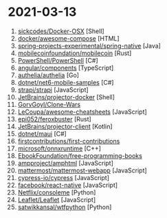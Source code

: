 # 2021-03-13

1. [sickcodes/Docker-OSX](https://github.com/sickcodes/Docker-OSX "Run Mac in a Docker! Run near native OSX-KVM in Docker! X11 Forwarding! CI/CD for OS X!") [Shell]
2. [docker/awesome-compose](https://github.com/docker/awesome-compose "Awesome Docker Compose samples") [HTML]
3. [spring-projects-experimental/spring-native](https://github.com/spring-projects-experimental/spring-native "Spring Native provides beta support for compiling Spring applications to native executables using GraalVM native-image compiler.") [Java]
4. [mobilecoinfoundation/mobilecoin](https://github.com/mobilecoinfoundation/mobilecoin "Private payments for mobile devices.") [Rust]
5. [PowerShell/PowerShell](https://github.com/PowerShell/PowerShell "PowerShell for every system!") [C#]
6. [angular/components](https://github.com/angular/components "Component infrastructure and Material Design components for Angular") [TypeScript]
7. [authelia/authelia](https://github.com/authelia/authelia "The Single Sign-On Multi-Factor portal for web apps") [Go]
8. [dotnet/net6-mobile-samples](https://github.com/dotnet/net6-mobile-samples "Xamarin .NET 6 *early* preview. Not for production use.") [C#]
9. [strapi/strapi](https://github.com/strapi/strapi "🚀 Open source Node.js Headless CMS to easily build customisable APIs") [JavaScript]
10. [JetBrains/projector-docker](https://github.com/JetBrains/projector-docker "Run JetBrains IDEs remotely with Docker") [Shell]
11. [GorvGoyl/Clone-Wars](https://github.com/GorvGoyl/Clone-Wars "70+ open-source clones of popular sites like Airbnb, Amazon, Instagram, Netflix, Tiktok, Spotify, Whatsapp, Youtube etc. See source code, demo links, tech stack, github stars.") 
12. [LeCoupa/awesome-cheatsheets](https://github.com/LeCoupa/awesome-cheatsheets "👩‍💻👨‍💻 Awesome cheatsheets for popular programming languages, frameworks and development tools. They include everything you should know in one single file.") [JavaScript]
13. [epi052/feroxbuster](https://github.com/epi052/feroxbuster "A fast, simple, recursive content discovery tool written in Rust.") [Rust]
14. [JetBrains/projector-client](https://github.com/JetBrains/projector-client "Common and client-related code for running Swing applications remotely") [Kotlin]
15. [dotnet/maui](https://github.com/dotnet/maui ".NET MAUI is the .NET Multi-platform App UI, a framework for building native device applications spanning mobile, tablet, and desktop.") [C#]
16. [firstcontributions/first-contributions](https://github.com/firstcontributions/first-contributions "🚀✨ Help beginners to contribute to open source projects") 
17. [microsoft/onnxruntime](https://github.com/microsoft/onnxruntime "ONNX Runtime: cross-platform, high performance ML inferencing and training accelerator") [C++]
18. [EbookFoundation/free-programming-books](https://github.com/EbookFoundation/free-programming-books "📚 Freely available programming books") 
19. [ampproject/amphtml](https://github.com/ampproject/amphtml "The AMP web component framework.") [JavaScript]
20. [mattermost/mattermost-webapp](https://github.com/mattermost/mattermost-webapp "Webapp of Mattermost server: https://github.com/mattermost/mattermost-server") [JavaScript]
21. [cypress-io/cypress](https://github.com/cypress-io/cypress "Fast, easy and reliable testing for anything that runs in a browser.") [JavaScript]
22. [facebook/react-native](https://github.com/facebook/react-native "A framework for building native apps with React.") [JavaScript]
23. [Netflix/consoleme](https://github.com/Netflix/consoleme "A Central Control Plane for AWS Permissions and Access") [Python]
24. [Leaflet/Leaflet](https://github.com/Leaflet/Leaflet "🍃 JavaScript library for mobile-friendly interactive maps") [JavaScript]
25. [satwikkansal/wtfpython](https://github.com/satwikkansal/wtfpython "What the f*ck Python? 😱") [Python]
